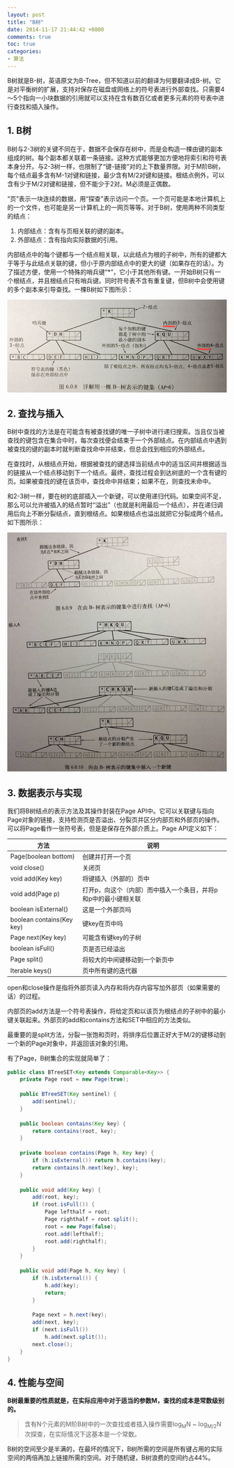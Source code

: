```yaml
---
layout: post
title: "B树"
date: 2014-11-17 21:44:42 +0800
comments: true
toc: true
categories: 
- 算法
---
```

B树就是B-树，英语原文为B-Tree，但不知道以前的翻译为何要翻译成B-树。它是对平衡树的扩展，支持对保存在磁盘或网络上的符号表进行外部查找。只需要4～5个指向一小块数据的引用就可以支持在含有数百亿或者更多元素的符号表中进行查找和插入操作。

<!--more-->

## 1. B树
B树与2-3树的关键不同在于，数据不会保存在树中，而是会构造一棵由键的副本组成的树。每个副本都关联着一条链接。这种方式能够更加方便地将索引和符号表本身分开。与2-3树一样，也限制了“键-链接”对的上下数量界限。对于M阶B树，每个结点最多含有M-1对键和链接，最少含有M/2对键和链接。根结点例外，可以含有少于M/2对键和链接，但不能少于2对。M必须是正偶数。

“页”表示一块连续的数据，用“探查”表示访问一个页。一个页可能是本地计算机上的一个文件，也可能是另一计算机上的一网页等等。对于B树，使用两种不同类型的结点：

1. 内部结点：含有与页相关联的键的副本。
2. 外部结点：含有指向实际数据的引用。

内部结点中的每个键都与一个结点相关联，以此结点为根的子树中，所有的键都大于等于与此结点关联的键，但小于原内部结点中的更大的键（如果存在的话）。为了描述方便，使用一个特殊的哨兵键“*”，它小于其他所有键。一开始B树只有一个根结点，并且根结点只有哨兵键。同时符号表不含有重复键，但B树中会使用键的多个副本来引导查找。一棵B树如下图所示：

![image](/myresource/images/image_blog_2014-11-17-btree.jpg)

## 2. 查找与插入
B树中查找的方法是在可能含有被查找键的唯一子树中进行递归搜索。当且仅当被查找的键包含在集合中时，每次查找便会结束于一个外部结点。在内部结点中遇到被查找的键的副本时就判断查找命中并结束，但总会找到相应的外部结点。

在查找时，从根结点开始，根据被查找的键选择当前结点中的适当区间并根据适当的链接从一个结点移动到下一个结点。最终，查找过程会到达树底的一个含有键的页。如果被查找的键在该页中，查找命中并结束；如果不在，则查找未命中。

和2-3树一样，要在树的底部插入一个新键，可以使用递归代码。如果空间不足，那么可以允许被插入的结点暂时“溢出”（也就是利用最后一个结点），并在递归调用后向上不断分裂结点，直到根结点。如果根结点也溢出就把它分裂成两个结点。如下图所示：

![image](/myresource/images/image_blog_2014-11-17-btreeinsert.jpg)

## 3. 数据表示与实现
我们将B树结点的表示方法及其操作封装在Page API中。它可以关联键与指向Page对象的链接，支持检测页是否溢出、分裂页并区分内部页和外部页的操作。可以将Page看作一张符号表，但是是保存在外部介质上。Page<Key> API定义如下：

方法 | 说明
---|---
Page(boolean bottom) | 创建并打开一个页
void close() | 关闭页
void add(Key key) | 将键插入（外部的）页中
void add(Page p) | 打开p，向这个（内部）而中插入一个条目，并将p和p中的最小键相关联
boolean isExternal() | 这是一个外部页吗
boolean contains(Key key) | 键key在页中吗
Page next(Key key) | 可能含有键key的子树
boolean isFull() | 页是否已经溢出
Page split() | 将较大的中间键移动到一个新页中
Iterable<Key> keys() | 页中所有键的迭代器

open和close操作是指将外部页读入内存和将内存内容写加外部页（如果需要的话）的过程。

内部页的add方法是一个符号表操作，将给定页和以该页为根结点的子树中的最小键关联起来。外部页的add和contains方法和SET中相应的方法类似。

最重要的是split方法，分裂一张饱和页时，将排序后位置正好大于M/2的键移动到一个新的Page对象中，并返回该对象的引用。

有了Page，B树集合的实现就简单了：

```java
public class BTreeSET<Key extends Comparable<Key>> {
	private Page root = new Page(true);
	
	public BTreeSET(Key sentinel) {
		add(sentinel);
	}
	
	public boolean contains(Key key) {
		return contains(root, key);
	}
	
	private boolean contains(Page h, Key key) {
		if (h.isExternal()) return h.contains(key);
		return contains(h.next(key), key);
	}
	
	public void add(Key key) {
		add(root, key);
		if (root.isFull()) {
			Page lefthalf = root;
			Page righthalf = root.split();
			root = new Page(false);
			root.add(lefthalf);
			root.add(righthalf);
		}
	}
	
	public void add(Page h, Key key) {
		if (h.isExternal()) {
			h.add(key);
			return;
		}
		
		Page next = h.next(key);
		add(next, key);
		if (next.isFull())
			h.add(next.split());		
		next.close();
	}	
}
```

## 4. 性能与空间
**B树最重要的性质就是，在实际应用中对于适当的参数M，查找的成本是常数级别的。**

>含有N个元素的M阶B树中的一次查找或者插入操作需要log<sub>M</sub>N ~ log<sub>M/2</sub>N 次探查，在实际情况下这基本是一个常数。

B树的空间至少是半满的，在最坏的情况下，B树所需的空间是所有键占用的实际空间的两倍再加上链接所需的空间。对于随机键，B树浪费的空间约占44%。

